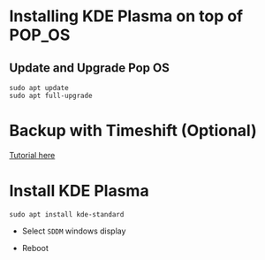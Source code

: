 # Installing KDE Plasma on top of POP_OS

## Update and Upgrade Pop OS
```
sudo apt update
sudo apt full-upgrade
```

# Backup with Timeshift (Optional)
[Tutorial here](https://youtu.be/QE0lyWodWdU​)
# Install KDE Plasma
```
sudo apt install kde-standard
```
- Select ```SDDM``` windows display

- Reboot